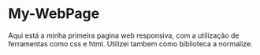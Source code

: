 # My-WebPage
Aqui está a minha primeira pagina web responsiva, com a utilização de ferramentas como css e html. Utilizei tambem como biblioteca a normalize.
